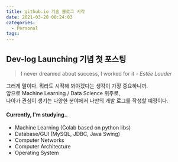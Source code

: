 ```yaml
---
title: github.io 기술 블로그 시작
date: 2021-03-28 00:24:03
categories:
  - Personal
tags:
---
```

## Dev-log Launching 기념 첫 포스팅

> I never dreamed about success, I worked for it  *- Estée Lauder*



그러게 말이다. 뭐라도 시작해 봐야겠다는 생각이 가장 중요하니까.  
앞으로 Machine Learning / Data Science 위주로,  
나아가 관심이 생기는 다양한 분야에서 나만의 개발 로그를 작성할 예정이다.



#### Currently, I'm studying..

- Machine Learning (Colab based on python libs)
- Database/GUI (MySQL, JDBC, Java Swing)
- Computer Networks
- Computer Architecture
- Operating System
